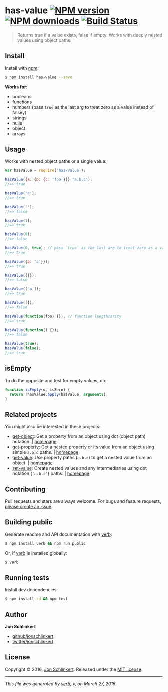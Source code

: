 # has-value [![NPM version](https://img.shields.io/npm/v/has-value.svg?style=flat)](https://www.npmjs.com/package/has-value) [![NPM downloads](https://img.shields.io/npm/dm/has-value.svg?style=flat)](https://npmjs.org/package/has-value) [![Build Status](https://img.shields.io/travis/jonschlinkert/has-value.svg?style=flat)](https://travis-ci.org/jonschlinkert/has-value)

> Returns true if a value exists, false if empty. Works with deeply nested values using object paths.

## Install

Install with [npm](https://www.npmjs.com/):

```sh
$ npm install has-value --save
```

**Works for:**

* booleans
* functions
* numbers (pass `true` as the last arg to treat zero as a value instead of falsey)
* strings
* nulls
* object
* arrays

## Usage

Works with nested object paths or a single value:

```js
var hasValue = require('has-value');

hasValue({a: {b: {c: 'foo'}}} 'a.b.c');
//=> true

hasValue('a');
//=> true

hasValue('');
//=> false

hasValue(1);
//=> true

hasValue(0);
//=> false

hasValue(0, true); // pass `true` as the last arg to treat zero as a value
//=> true

hasValue({a: 'a'}});
//=> true

hasValue({}});
//=> false

hasValue(['a']);
//=> true

hasValue([]);
//=> false

hasValue(function(foo) {}); // function length/arity
//=> true

hasValue(function() {});
//=> false

hasValue(true);
hasValue(false);
//=> true
```

## isEmpty

To do the opposite and test for empty values, do:

```js
function isEmpty(o, isZero) {
  return !hasValue.apply(hasValue, arguments);
}
```

## Related projects

You might also be interested in these projects:

* [get-object](https://www.npmjs.com/package/get-object): Get a property from an object using dot (object path) notation. | [homepage](https://github.com/jonschlinkert/get-object)
* [get-property](https://www.npmjs.com/package/get-property): Get a nested property or its value from an object using simple `a.b.c` paths. | [homepage](https://github.com/jonschlinkert/get-property)
* [get-value](https://www.npmjs.com/package/get-value): Use property paths (`a.b.c`) to get a nested value from an object. | [homepage](https://github.com/jonschlinkert/get-value)
* [set-value](https://www.npmjs.com/package/set-value): Create nested values and any intermediaries using dot notation (`'a.b.c'`) paths. | [homepage](https://github.com/jonschlinkert/set-value)

## Contributing

Pull requests and stars are always welcome. For bugs and feature requests, [please create an issue](https://github.com/jonschlinkert/has-value/issues/new).

## Building public

Generate readme and API documentation with [verb](https://github.com/verbose/verb):

```sh
$ npm install verb && npm run public
```

Or, if [verb](https://github.com/verbose/verb) is installed globally:

```sh
$ verb
```

## Running tests

Install dev dependencies:

```sh
$ npm install -d && npm test
```

## Author

**Jon Schlinkert**

* [github/jonschlinkert](https://github.com/jonschlinkert)
* [twitter/jonschlinkert](http://twitter.com/jonschlinkert)

## License

Copyright © 2016, [Jon Schlinkert](https://github.com/jonschlinkert).
Released under the [MIT license](https://github.com/jonschlinkert/has-value/blob/master/LICENSE).

***

_This file was generated by [verb](https://github.com/verbose/verb), v, on March 27, 2016._
